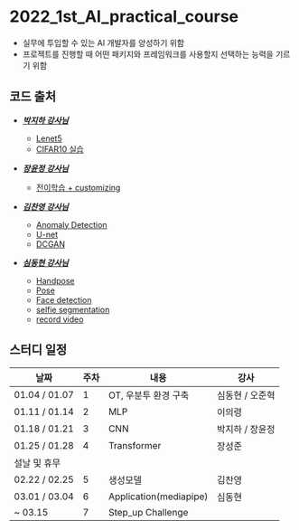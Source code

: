 # 2022_1st_AI_practical_course

- 실무에 투입할 수 있는 AI 개발자를 양성하기 위함
- 프로젝트를 진행할 때 어떤 패키지와 프레임워크를 사용할지 선택하는 능력을 기르기 위함

## 코드 출처
+ ***[박지하 강사님](https://github.com/park-jiha)***   
  + [Lenet5](https://github.com/kim-minsol/2022_1st_AI_practical_course/blob/main/3%EC%A3%BC%EC%B0%A8/2_MNIST_LeNet5_%EC%8B%A4%EC%8A%B5.ipynb)   
  + [CIFAR10 실습](https://github.com/kim-minsol/2022_1st_AI_practical_course/blob/main/3%EC%A3%BC%EC%B0%A8/3_CIFAR10_CNN_%EC%8B%A4%EC%8A%B5.ipynb)  

+ ***[장윤정 강사님](https://github.com/yunjeong-chang)***
  + [전이학습 + customizing](https://github.com/kim-minsol/2022_1st_AI_practical_course/blob/main/3%EC%A3%BC%EC%B0%A8/3%EC%A3%BC%EC%B0%A8(%EA%B8%88)_CNN%EC%8B%A4%EC%8A%B5(%EA%B3%B5%EC%9C%A0).ipynb)

+ ***[김찬영 강사님](https://github.com/kochanha)***
  + [Anomaly Detection](https://github.com/kim-minsol/2022_1st_AI_practical_course/blob/main/5%EC%A3%BC%EC%B0%A8/%5BAI%EC%8B%A4%EB%AC%B4%EA%B5%90%EC%9C%A1%EA%B5%90%EC%95%88%5DAnomaly_Detection_ECG.ipynb)
  + [U-net](https://github.com/kim-minsol/2022_1st_AI_practical_course/blob/main/5%EC%A3%BC%EC%B0%A8/%5BAI%EC%8B%A4%EB%AC%B4%EA%B5%90%EC%9C%A1%EA%B5%90%EC%95%88%5Dmulticlass_semantic_segmentation_pytorch_unet_pynb%20(1).ipynb)
  + [DCGAN](https://github.com/kim-minsol/2022_1st_AI_practical_course/blob/main/5%EC%A3%BC%EC%B0%A8/%5BAI%EC%8B%A4%EB%AC%B4%EA%B5%90%EC%9C%A1%EA%B5%90%EC%95%88%5DDCGAN.ipynb)

+ ***[심동현 강사님](https://github.com/Sim-Dong-Hyun)***
  + [Handpose](https://github.com/kim-minsol/2022_1st_AI_practical_course/blob/main/6%EC%A3%BC%EC%B0%A8/Handpose_Kepoint.ipynb)
  + [Pose](https://github.com/kim-minsol/2022_1st_AI_practical_course/blob/main/6%EC%A3%BC%EC%B0%A8/Pose_Keypoint.ipynb)
  + [Face detection](https://github.com/kim-minsol/2022_1st_AI_practical_course/blob/main/6%EC%A3%BC%EC%B0%A8/face%20detection.ipynb)
  + [selfie segmentation](https://github.com/kim-minsol/2022_1st_AI_practical_course/blob/main/6%EC%A3%BC%EC%B0%A8/selfie_segmentation.ipynb)
  + [record video](https://github.com/kim-minsol/2022_1st_AI_practical_course/blob/main/6%EC%A3%BC%EC%B0%A8/record_vid.ipynb)

## 스터디 일정

| 날짜          | 주차 | 내용                          | 강사                     |
|---------------|------|-------------------------------|--------------------------|
| 01.04 / 01.07 | 1    | OT, 우분투 환경 구축          | 심동현 / 오준혁          |
| 01.11 / 01.14 | 2    | MLP                           | 이의령                   |
| 01.18 / 01.21 | 3    | CNN                           | 박지하 / 장윤정          |
| 01.25 / 01.28 | 4    | Transformer                   | 장성준                   |
| 설날 및 휴무   |      |                               |                          |
| 02.22 / 02.25 | 5    | 생성모델                      | 김찬영                   |
| 03.01 / 03.04 | 6    | Application(mediapipe)        | 심동현 |
|    ~ 03.15    | 7    | Step_up Challenge |                          |
